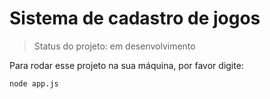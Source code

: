 <h1>Sistema de cadastro de jogos</h1>

>Status do projeto: em desenvolvimento


Para rodar esse projeto na sua máquina, por favor digite:

```
node app.js
```

